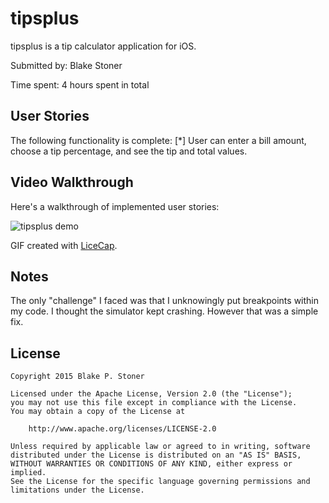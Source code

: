 # tipsplus

tipsplus is a tip calculator application for iOS.

Submitted by: Blake Stoner

Time spent: 4 hours spent in total

## User Stories

The following functionality is complete:
[*] User can enter a bill amount, choose a tip percentage, and see the tip and total values.

## Video Walkthrough 

Here's a walkthrough of implemented user stories:

<img src='http://i.imgur.com/LKMz4cE.gif' title='tipsplus demo' width='' alt='tipsplus demo' />

GIF created with [LiceCap](http://www.cockos.com/licecap/).

## Notes

The only "challenge" I faced was that I unknowingly put breakpoints within my code. I thought the simulator kept crashing. However that was a simple fix. 

## License

    Copyright 2015 Blake P. Stoner

    Licensed under the Apache License, Version 2.0 (the "License");
    you may not use this file except in compliance with the License.
    You may obtain a copy of the License at

        http://www.apache.org/licenses/LICENSE-2.0

    Unless required by applicable law or agreed to in writing, software
    distributed under the License is distributed on an "AS IS" BASIS,
    WITHOUT WARRANTIES OR CONDITIONS OF ANY KIND, either express or implied.
    See the License for the specific language governing permissions and
    limitations under the License.
